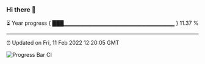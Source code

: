 ### Hi there 👋

⏳ Year progress { ███▁▁▁▁▁▁▁▁▁▁▁▁▁▁▁▁▁▁▁▁▁▁▁▁▁▁▁ } 11.37 %

---

⏰ Updated on Fri, 11 Feb 2022 12:20:05 GMT

![Progress Bar CI](https://github.com/liununu/liununu/workflows/Progress%20Bar%20CI/badge.svg)
